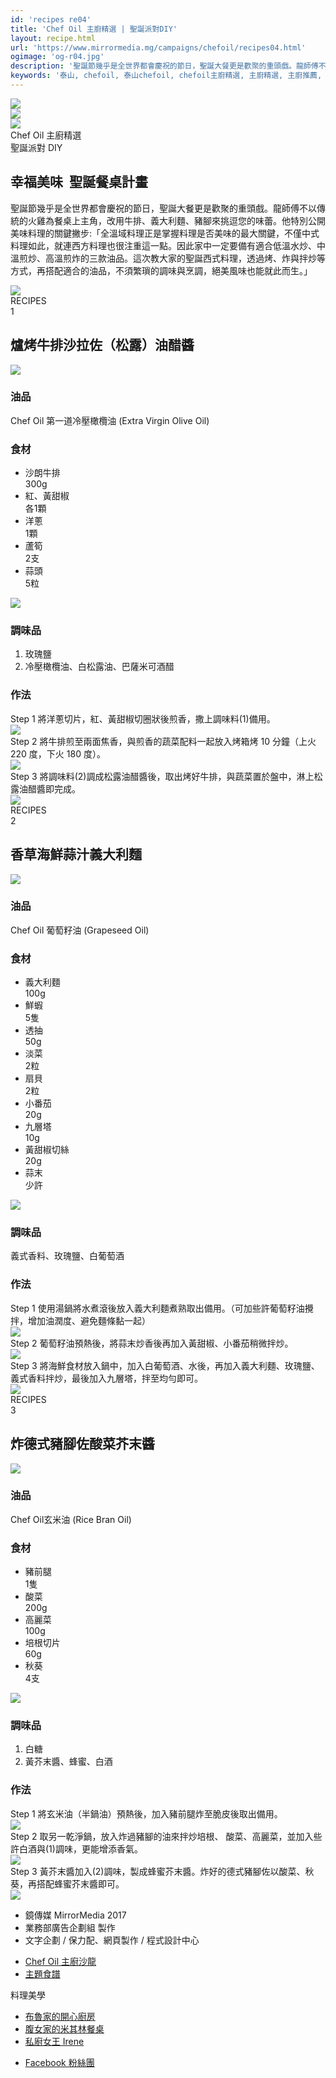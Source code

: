 ```yaml
---
id: 'recipes re04'
title: 'Chef Oil 主廚精選 | 聖誕派對DIY'
layout: recipe.html
url: 'https://www.mirrormedia.mg/campaigns/chefoil/recipes04.html'
ogimage: 'og-r04.jpg'
description: '聖誕節幾乎是全世界都會慶祝的節日，聖誕大餐更是歡聚的重頭戲。龍師傅不以傳統的火雞為餐桌上主角，改用牛排、義大利麵、豬腳來挑逗您的味蕾。他特別公開美味料理的關鍵撇步:「全溫域料理正是掌握料理是否美味的最大關鍵，不僅中式料理如此，就連西方料理也很注重這一點。因此家中一定要備有適合低溫水炒、中溫煎炒、高溫煎炸的三款油品。這次教大家的聖誕西式料理，透過烤、炸與拌炒等方式，再搭配適合的油品，不須繁瑣的調味與烹調，絕美風味也能就此而生。」'
keywords: '泰山, chefoil, 泰山chefoil, chefoil主廚精選, 主廚精選, 主廚推薦, 泰山食用油, 食用油, 橄欖油, 葡萄籽油, 玄米油, 冷壓橄欖油, 進口油, 烹飪, 食譜, 料理, 美食, 下廚, 料理美食, 料理食譜, 中式料理, 煮菜, 龍師傅, 黃景龍, 創意料理, 便當料理, 便當食譜, 食補料理, 秋季料理, 秋天飲食, 養生料理, 養生食譜, 感恩節, 感恩節大餐, 聖誕節, 聖誕節大餐, 聖誕節料理, 年菜, , 年菜料理, 年菜食譜'
---
```

<div class=rehero><div class=rehero--img style=background-image:url(images/recipes/r04/hero.jpg)></div><div class=rehero--footer><div class=rehero--oil><div class=oil><img src=images/oil/oil-olive.png></div><div class=oil><img src=images/oil/oil-grapeseed.png></div><div class=oil><img src=images/oil/oil-rice.png></div></div><div class=rehero--subtitle>Chef Oil 主廚精選</div><div class=rehero--name>聖誕派對 DIY</div></div></div><div class=recontainer><div class=sectionwpr><div class=centerwpr><div class=reintro><div class=reintro--content><h2>幸福美味  聖誕餐桌計畫</h2><p>聖誕節幾乎是全世界都會慶祝的節日，聖誕大餐更是歡聚的重頭戲。龍師傅不以傳統的火雞為餐桌上主角，改用牛排、義大利麵、豬腳來挑逗您的味蕾。他特別公開美味料理的關鍵撇步:「全溫域料理正是掌握料理是否美味的最大關鍵，不僅中式料理如此，就連西方料理也很注重這一點。因此家中一定要備有適合低溫水炒、中溫煎炒、高溫煎炸的三款油品。這次教大家的聖誕西式料理，透過烤、炸與拌炒等方式，再搭配適合的油品，不須繁瑣的調味與烹調，絕美風味也能就此而生。」</div><div class=reintro--chef><img src=images/recipes/r04/chef.jpg></div></div></div></div><div class=sectionwpr><div class=centerwpr><div class=recontent><div class=recontent--title><div class=recircle><div class=text>RECIPES</div><div class=circle>1</div></div><h2 class=long>爐烤牛排沙拉佐（松露）油醋醬</h2></div><img src=images/recipes/r04/r1-1.jpg class=recontent--final><div class="recontent--entry oil"><h3>油品</h3><p>Chef Oil 第一道冷壓橄欖油 (Extra Virgin Olive Oil)</div><div class="recontent--entry ingredient"><h3>食材</h3><ul><li><div class=name><span class=text>沙朗牛排</span></div><div class=quantity>300g</div><li><div class=name><span class=text>紅、黃甜椒</span></div><div class=quantity>各1顆</div><li><div class=name><span class=text>洋蔥</span></div><div class=quantity>1顆</div><li><div class=name><span class=text>蘆筍</span></div><div class=quantity>2支</div><li><div class=name><span class=text>蒜頭</span></div><div class=quantity>5粒</div></ul><img src=images/recipes/r04/r1-2.jpg></div><div class="recontent--entry condiment"><h3>調味品</h3><ol><li>玫瑰鹽<li>冷壓橄欖油、白松露油、巴薩米可酒醋</ol></div><div class="recontent--entry step"><h3>作法</h3><div class=step--entry><div class=text><span class=st>Step 1</span> <span>將洋蔥切片，紅、黃甜椒切圈狀後煎香，撒上調味料<span class=anno>(1)</span>備用。</span></div><img src=images/recipes/r04/r1-3.jpg></div><div class=step--entry><div class=text><span class=st>Step 2</span> <span>將牛排煎至兩面焦香，與煎香的蔬菜配料一起放入烤箱烤 10 分鐘（上火 220 度，下火 180 度）。</span></div><img src=images/recipes/r04/r1-4.jpg></div><div class=step--entry><div class=text><span class=st>Step 3</span> <span>將調味料<span class=anno>(2)</span>調成松露油醋醬後，取出烤好牛排，與蔬菜置於盤中，淋上松露油醋醬即完成。</span></div><img src=images/recipes/r04/r1-5.jpg></div></div></div></div></div><div class=sectionwpr><div class=centerwpr><div class=recontent><div class=recontent--title><div class=recircle><div class=text>RECIPES</div><div class=circle>2</div></div><h2 class=long>香草海鮮蒜汁義大利麵</h2></div><img src=images/recipes/r04/r2-1.jpg class=recontent--final><div class="recontent--entry oil"><h3>油品</h3><p>Chef Oil 葡萄籽油 (Grapeseed Oil)</div><div class="recontent--entry ingredient"><h3>食材</h3><ul><li><div class=name><span class=text>義大利麵</span></div><div class=quantity>100g</div><li><div class=name><span class=text>鮮蝦</span></div><div class=quantity>5隻</div><li><div class=name><span class=text>透抽</span></div><div class=quantity>50g</div><li><div class=name><span class=text>淡菜</span></div><div class=quantity>2粒</div><li><div class=name><span class=text>扇貝</span></div><div class=quantity>2粒</div><li><div class=name><span class=text>小番茄</span></div><div class=quantity>20g</div><li><div class=name><span class=text>九層塔</span></div><div class=quantity>10g</div><li><div class=name><span class=text>黃甜椒切絲</span></div><div class=quantity>20g</div><li><div class=name><span class=text>蒜末</span></div><div class=quantity>少許</div></ul><img src=images/recipes/r04/r2-2.jpg></div><div class="recontent--entry condiment"><h3>調味品</h3><p>義式香料、玫瑰鹽、白葡萄酒</div><div class="recontent--entry step"><h3>作法</h3><div class=step--entry><div class=text><span class=st>Step 1</span> <span>使用湯鍋將水煮滾後放入義大利麵煮熟取出備用。（可加些許葡萄籽油攪拌，增加油潤度、避免麵條黏一起）</span></div><img src=images/recipes/r04/r2-3.jpg></div><div class=step--entry><div class=text><span class=st>Step 2</span> <span>葡萄籽油預熱後，將蒜末炒香後再加入黃甜椒、小番茄稍微拌炒。</span></div><img src=images/recipes/r04/r2-4.jpg></div><div class=step--entry><div class=text><span class=st>Step 3</span> <span>將海鮮食材放入鍋中，加入白葡萄酒、水後，再加入義大利麵、玫瑰鹽、義式香料拌炒，最後加入九層塔，拌至均勻即可。</span></div><img src=images/recipes/r04/r2-5.jpg></div></div></div></div></div><div class=sectionwpr><div class=centerwpr><div class=recontent><div class=recontent--title><div class=recircle><div class=text>RECIPES</div><div class=circle>3</div></div><h2 class=long>炸德式豬腳佐酸菜芥末醬</h2></div><img src=images/recipes/r04/r3-1.jpg class=recontent--final><div class="recontent--entry oil"><h3>油品</h3><p>Chef Oil玄米油 (Rice Bran Oil)</div><div class="recontent--entry ingredient"><h3>食材</h3><ul><li><div class=name><span class=text>豬前腿</span></div><div class=quantity>1隻</div><li><div class=name><span class=text>酸菜</span></div><div class=quantity>200g</div><li><div class=name><span class=text>高麗菜</span></div><div class=quantity>100g</div><li><div class=name><span class=text>培根切片</span></div><div class=quantity>60g</div><li><div class=name><span class=text>秋葵</span></div><div class=quantity>4支</div></ul><img src=images/recipes/r04/r3-2.jpg></div><div class="recontent--entry condiment"><h3>調味品</h3><ol><li>白糖<li>黃芥末醬、蜂蜜、白酒</ol></div><div class="recontent--entry step"><h3>作法</h3><div class=step--entry><div class=text><span class=st>Step 1</span> <span>將玄米油（半鍋油）預熱後，加入豬前腿炸至脆皮後取出備用。</span></div><img src=images/recipes/r04/r3-3.jpg></div><div class=step--entry><div class=text><span class=st>Step 2</span> <span>取另一乾淨鍋，放入炸過豬腳的油來拌炒培根、 酸菜、高麗菜，並加入些許白酒與<span class=anno>(1)</span>調味，更能增添香氣。</span></div><img src=images/recipes/r04/r3-4.jpg></div><div class=step--entry><div class=text><span class=st>Step 3</span> <span>黃芥末醬加入<span class=anno>(2)</span>調味，製成蜂蜜芥末醬。炸好的德式豬腳佐以酸菜、秋葵，再搭配蜂蜜芥末醬即可。</span></div><img src=images/recipes/r04/r3-5.jpg></div></div></div></div></div><div class="sectionwpr footer"><div class=centerwpr><ul><li class=m1><i class=left></i>鏡傳媒 MirrorMedia 2017<i class=right></i><li>業務部廣告企劃組 製作<li>文字企劃 / 保力配、網頁製作 / 程式設計中心</ul></div></div></div><div id=fixBtn><a href=index.html id=backHome></a> <a id=backTop></a></div><div class=menu id=menuContainer><div class=overlay></div><div class=menu--container><a class=menuClose><div class=icon></div></a><a href=index.html class=menu--home></a><ul class=menu--item><li><a href=index.html#chefsalon><span>Chef Oil 主廚沙龍</span></a><li><a href=index.html#topic><span>主題食譜</span></a></ul><div class=menu--ext><p class=title>料理美學<ul><li><a href=http://linadits.pixnet.net/blog/post/460130389-#ChefOil%E4%B8%BB%E5%BB%9A%E7%B2%BE%E9%81%B8%E7%9A%84%E7%BE%8E%E5%91%B3%E7%83%B9%E8%AA%BF%E9%AD%94%E6%B3%95%E5%A4%A7%E5%85%AC%E9%96%8B target=_blank>布魯家的開心廚房</a><li><a href=http://nw0912.pixnet.net/blog/post/45365121 target=_blank>腹女家的米其林餐桌</a><li><a href=https://www.facebook.com/irenehukitchen/videos/935140713301904/ target=_blank>私廚女王 Irene</a></ul></div><ul class="menu--item menu--fb"><li><a href=https://www.facebook.com/ChefOilcollection/ target=_blank><span>Facebook 粉絲團</span></a></ul></div></div>